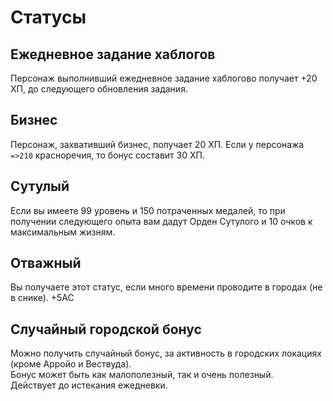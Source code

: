 # Статусы
## Ежедневное задание хаблогов
Персонаж выполнивший ежедневное задание хаблогово получает +20 ХП, до следующего обновления задания.

## Бизнес
Персонаж, захвативший бизнес, получает 20 ХП. Если у персонажа `=>210` красноречия, то бонус составит 30 ХП.

## Сутулый
Если вы имеете 99 уровень и 150 потраченных медалей, то при получении следующего опыта вам дадут Орден Сутулого и 10 очков к максимальным жизням.

## Отважный
Вы получаете этот статус, если много времени проводите в городах (не в снике). +5АС

## Случайный городской бонус
Можно получить случайный бонус, за активность в городских локациях (кроме Арройо и Вествуда).  
Бонус может быть как малополезный, так и очень полезный.  
Действует до истекания ежедневки.  